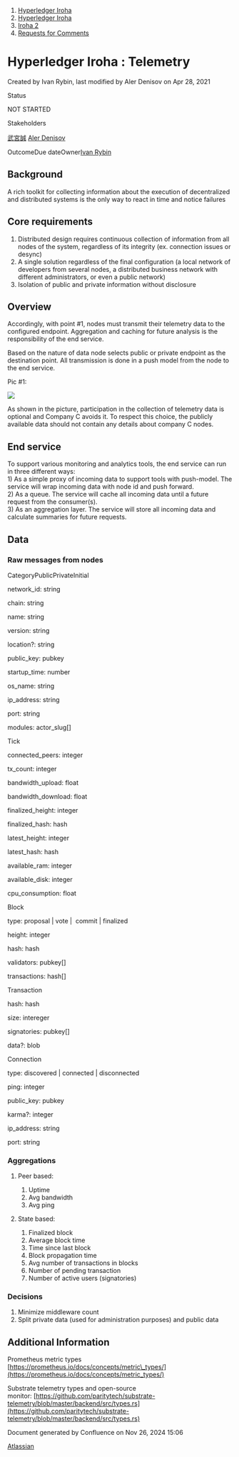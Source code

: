 1. [Hyperledger Iroha](index.html)
2. [Hyperledger Iroha](Hyperledger-Iroha_20873224.html)
3. [Iroha 2](Iroha-2_21012047.html)
4. [Requests for Comments](Requests-for-Comments_21016001.html)

# Hyperledger Iroha : Telemetry

Created by Ivan Rybin, last modified by Aler Denisov on Apr 28, 2021

  Status

NOT STARTED 

Stakeholders

[武宮誠](https://lf-hyperledger.atlassian.net/wiki/people/557058:12c320e6-5d17-404f-b20e-bfa5721ae960?ref=confluence) [Aler Denisov](https://lf-hyperledger.atlassian.net/wiki/people/6065c7b090e3950069d900af?ref=confluence)

OutcomeDue dateOwner[Ivan Rybin](https://lf-hyperledger.atlassian.net/wiki/people/602171f07db80e006a08ad45?ref=confluence)

## Background

A rich toolkit for collecting information about the execution of decentralized and distributed systems is the only way to react in time and notice failures

## Core requirements

1. Distributed design requires continuous collection of information from all nodes of the system, regardless of its integrity (ex. connection issues or desync)
2. A single solution regardless of the final configuration (a local network of developers from several nodes, a distributed business network with different administrators, or even a public network)
3. Isolation of public and private information without disclosure

## Overview

Accordingly, with point #1, nodes must transmit their telemetry data to the configured endpoint. Aggregation and caching for future analysis is the responsibility of the end service.

Based on the nature of data node selects public or private endpoint as the destination point. All transmission is done in a push model from the node to the end service.

Pic #1:

![](https://i.imgur.com/KAusRwv.png)

As shown in the picture, participation in the collection of telemetry data is optional and Company C avoids it. To respect this choice, the publicly available data should not contain any details about company C nodes.

## End service

To support various monitoring and analytics tools, the end service can run in three different ways:  
1\) As a simple proxy of incoming data to support tools with push-model. The service will wrap incoming data with node id and push forward.  
2\) As a queue. The service will cache all incoming data until a future request from the consumer(s).  
3\) As an aggregation layer. The service will store all incoming data and calculate summaries for future requests.

## Data

### Raw messages from nodes

CategoryPublicPrivateInitial

network\_id: string

chain: string

name: string

version: string

location?: string

public\_key: pubkey

startup\_time: number

os\_name: string

ip\_address: string

port: string

modules: actor\_slug\[]

Tick

connected\_peers: integer

tx\_count: integer

bandwidth\_upload: float

bandwidth\_download: float

finalized\_height: integer

finalized\_hash: hash

latest\_height: integer

latest\_hash: hash

available\_ram: integer

available\_disk: integer

cpu\_consumption: float

Block

type: proposal | vote |  commit | finalized

height: integer

hash: hash

validators: pubkey\[]

transactions: hash\[]

Transaction

hash: hash

size: intereger

signatories: pubkey\[]

data?: blob

Connection

type: discovered | connected | disconnected

ping: integer

public\_key: pubkey

karma?: integer

ip\_address: string

port: string

### Aggregations

1. Peer based:
   
   1. Uptime
   2. Avg bandwidth
   3. Avg ping
2. State based:
   
   1. Finalized block
   2. Average block time
   3. Time since last block
   4. Block propagation time
   5. Avg number of transactions in blocks
   6. Number of pending transaction
   7. Number of active users (signatories)

### Decisions

1. Minimize middleware count
2. Split private data (used for administration purposes) and public data

## Additional Information

Prometheus metric types [https://prometheus.io/docs/concepts/metric\_types/](https://prometheus.io/docs/concepts/metric_types/)

Substrate telemetry types and open-source monitor: [https://github.com/paritytech/substrate-telemetry/blob/master/backend/src/types.rs](https://github.com/paritytech/substrate-telemetry/blob/master/backend/src/types.rs)

Document generated by Confluence on Nov 26, 2024 15:06

[Atlassian](http://www.atlassian.com/)

